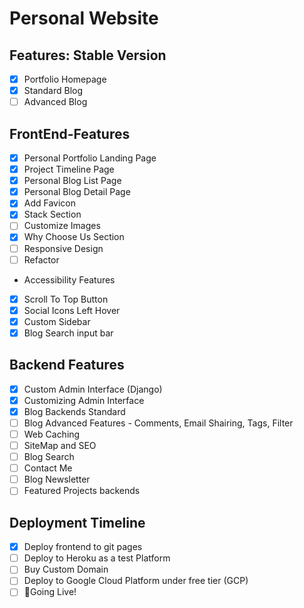 # Personal Website

## Features: Stable Version

* [x] Portfolio Homepage
* [x] Standard Blog
* [ ] Advanced Blog

## FrontEnd-Features

* [x] Personal Portfolio Landing Page
* [x] Project Timeline Page
* [x] Personal Blog List Page
* [x] Personal Blog Detail Page
* [x] Add Favicon
* [x] Stack Section
* [ ] Customize Images
* [x] Why Choose Us Section
* [ ] Responsive Design
* [ ] Refactor

* Accessibility Features
* [x] Scroll To Top Button
* [x] Social Icons Left Hover
* [x] Custom Sidebar
* [x] Blog Search input bar

## Backend Features

* [x] Custom Admin Interface (Django)
* [x] Customizing Admin Interface
* [x] Blog Backends Standard
* [ ] Blog Advanced Features - Comments, Email Shairing, Tags, Filter
* [ ] Web Caching
* [ ] SiteMap and SEO
* [ ] Blog Search
* [ ] Contact Me
* [ ] Blog Newsletter
* [ ] Featured Projects backends

## Deployment Timeline

* [x] Deploy frontend to git pages
* [ ] Deploy to Heroku as a test Platform
* [ ] Buy Custom Domain
* [ ] Deploy to Google Cloud Platform under free tier (GCP)
* [ ] 🚀Going Live!
